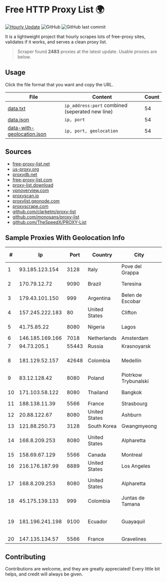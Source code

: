 
# Free HTTP Proxy List 🌍

[![Hourly Update](https://github.com/mertguvencli/http-proxy-list/actions/workflows/main.yml/badge.svg?branch=main)](https://github.com/mertguvencli/http-proxy-list/actions/workflows/main.yml)
![GitHub](https://img.shields.io/github/license/mertguvencli/http-proxy-list)
![GitHub last commit](https://img.shields.io/github/last-commit/mertguvencli/http-proxy-list)

It is a lightweight project that hourly scrapes lots of free-proxy sites, validates if it works, and serves a clean proxy list.


> Scraper found **2483** proxies at the latest update. Usable proxies are below.

## Usage

Click the file format that you want and copy the URL.


|File|Content|Count|
|----|-------|-----|
|[data.txt](https://raw.githubusercontent.com/mertguvencli/http-proxy-list/main/proxy-list/data.txt)|`ip_address:port` combined (seperated new line)|54|
|[data.json](https://raw.githubusercontent.com/mertguvencli/http-proxy-list/main/proxy-list/data.json)|`ip, port`|54|
|[data-with-geolocation.json](https://raw.githubusercontent.com/mertguvencli/http-proxy-list/main/proxy-list/data-with-geolocation.json)|`ip, port, geolocation`|54|

## Sources

* [free-proxy-list.net](https://free-proxy-list.net)
* [us-proxy.org](https://www.us-proxy.org)
* [proxydb.net](http://proxydb.net)
* [free-proxy-list.com](https://free-proxy-list.com/?page=&port=&type%5B%5D=http&type%5B%5D=https&up_time=0&search=Search)
* [proxy-list.download](https://www.proxy-list.download/HTTP)
* [vpnoverview.com](https://vpnoverview.com/privacy/anonymous-browsing/free-proxy-servers)
* [proxyscan.io](https://www.proxyscan.io)
* [proxylist.geonode.com](https://proxylist.geonode.com/api/proxy-list?limit=300&page=1&sort_by=lastChecked&sort_type=desc&protocols=http,https)
* [proxyscrape.com](https://api.proxyscrape.com/v2/?request=displayproxies&protocol=http&timeout=10000&country=all&ssl=all&anonymity=all)
* [github.com/clarketm/proxy-list](https://raw.githubusercontent.com/clarketm/proxy-list/master/proxy-list-raw.txt)
* [github.com/monosans/proxy-list](https://raw.githubusercontent.com/monosans/proxy-list/main/proxies/http.txt)
* [github.com/TheSpeedX/PROXY-List](https://raw.githubusercontent.com/TheSpeedX/PROXY-List/master/http.txt)


## Sample Proxies With Geolocation Info

|#|Ip|Port|Country|City|Internet Service Provider|
|-|--|----|-------|----|-------------------------|
|1|93.185.123.154|3128|Italy|Pove del Grappa|Omegacom S.R.L.S.|
|2|170.79.12.72|9090|Brazil|Teresina|I T Tecnologia e InformaÔÔo Ltda|
|3|179.43.101.150|999|Argentina|Belen de Escobar|Advantun SRL|
|4|157.245.222.183|80|United States|Clifton|DigitalOcean, LLC|
|5|41.75.85.22|8080|Nigeria|Lagos|Mainone Cable Company|
|6|146.185.169.166|7018|Netherlands|Amsterdam|DigitalOcean, LLC|
|7|94.73.205.1|55443|Russia|Krasnoyarsk|ORIONNET|
|8|181.129.52.157|42648|Colombia|Medellín|EPM Telecomunicaciones S.A. E.S.P.|
|9|83.12.128.42|8080|Poland|Piotrkow Trybunalski|Orange Polska Spolka Akcyjna|
|10|171.103.58.122|8080|Thailand|Bangkok|True Internet Co., Ltd.|
|11|188.138.11.39|5566|France|Strasbourg|Host Europe GmbH|
|12|20.88.122.67|8080|United States|Ashburn|Microsoft Corporation|
|13|121.88.250.73|3128|South Korea|Gwangmyeong|DLIVE|
|14|168.8.209.253|8080|United States|Alpharetta|Board of Regents of the University System of Georgia|
|15|158.69.67.129|5566|Canada|Montreal|OVH SAS|
|16|216.176.187.99|8889|United States|Los Angeles|Wowrack.com|
|17|168.8.209.253|8080|United States|Alpharetta|Board of Regents of the University System of Georgia|
|18|45.175.139.133|999|Colombia|Juntas de Tamana|Media Commerce Partners S.A|
|19|181.196.241.198|9100|Ecuador|Guayaquil|Corporacion Nacional De Telecomunicaciones - CNT EP|
|20|147.135.134.57|5566|France|Gravelines|OVH SAS|



## Contributing

Contributions are welcome, and they are greatly appreciated! Every
little bit helps, and credit will always be given.


